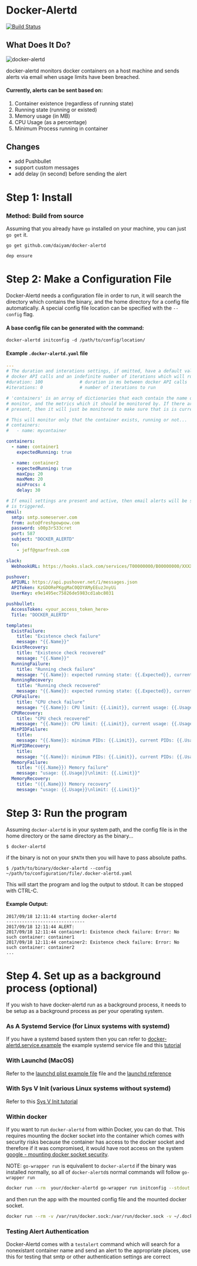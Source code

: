 # Docker-Alertd

[![Build Status](https://travis-ci.org/daiyam/docker-alertd.svg?branch=master)](https://travis-ci.org/daiyam/docker-alertd)

## What Does It Do?

![docker-alertd](./docker-alertd.gif)

docker-alertd monitors docker containers on a host machine and sends alerts via email when
usage limits have been breached.

#### Currently, alerts can be sent based on:

1. Container existence (regardless of running state)
2. Running state (running or existed)
3. Memory usage (in MB)
4. CPU Usage (as a percentage)
5. Minimum Process running in container

## Changes

- add Pushbullet
- support custom messages
- add delay (in second) before sending the alert

# Step 1: Install

### Method: Build from source

Assuming that you already have `go` installed on your machine, you can just `go get` it.

```
go get github.com/daiyam/docker-alertd

dep ensure
```

# Step 2: Make a Configuration File

Docker-Alertd needs a configuration file in order to run, it will search the directory
which contains the binary, and the home directory for a config file automatically. A
special config file location can be specified with the `--config` flag.

#### A base config file can be generated with the command:

```
docker-alertd initconfig -d /path/to/config/location/
```

#### Example `.docker-alertd.yaml` file
```yaml
---
# The duration and interations settings, if omitted, have a default value of 100ms between
# docker API calls and an indefinite number of iterations which will run the monitor forever
#duration: 100				# duration in ms between docker API calls
#iterations: 0				# number of iterations to run

# 'containers' is an array of dictionaries that each contain the name of a container to
# monitor, and the metrics which it should be monitored by. If there are no metrics
# present, then it will just be monitored to make sure that is is currently up.

# This will monitor only that the container exists, running or not...
# containers:
#   - name: mycontainer

containers:
  - name: container1
    expectedRunning: true

  - name: container2
    expectedRunning: true
    maxCpu: 20
    maxMem: 20
    minProcs: 4
    delay: 30

# If email settings are present and active, then email alerts will be sent when an alert
# is triggered.
email:
  smtp: smtp.someserver.com
  from: auto@freshpowpow.com
  password: s00p3rS33cret
  port: 587
  subject: "DOCKER_ALERTD"
  to:
    - jeff@gnarfresh.com

slack:
  WebhookURL: https://hooks.slack.com/services/T00000000/B00000000/XXXXXXXXXXXXXXXXXXXXXXXX

pushover:
  APIURL: https://api.pushover.net/1/messages.json
  APIToken: KzGDORePKggMaC0QOYAMyEEuzJnyUi
  UserKey: e9e1495ec75826de5983cd1abc8031

pushbullet:
  AccessToken: <your_access_token_here>
  Title: "DOCKER_ALERTD"

templates:
  ExistFailure:
    title: "Existence check failure"
    message: "{{.Name}}"
  ExistRecovery:
    title: "Existence check recovered"
    message: "{{.Name}}"
  RunningFailure:
    title: "Running check failure"
    message: "{{.Name}}: expected running state: {{.Expected}}, current running state: {{.Running}}"
  RunningRecovery:
    title: "Running check recovered"
    message: "{{.Name}}: expected running state: {{.Expected}}, current running state: {{.Running}}"
  CPUFailure:
    title: "CPU check failure"
    message: "{{.Name}}: CPU limit: {{.Limit}}, current usage: {{.Usage}}"
  CPURecovery:
    title: "CPU check recovered"
    message: "{{.Name}}: CPU limit: {{.Limit}}, current usage: {{.Usage}}"
  MinPIDFailure:
    title:
    message: "{{.Name}}: minimum PIDs: {{.Limit}}, current PIDs: {{.Usage}}"
  MinPIDRecovery:
    title:
    message: "{{.Name}}: minimum PIDs: {{.Limit}}, current PIDs: {{.Usage}}"
  MemoryFailure:
    title: "({{.Name}}) Memory failure"
    message: "usage: {{.Usage}}\nlimit: {{.Limit}}"
  MemoryRecovery:
    title: "({{.Name}}) Memory recovery"
    message: "usage: {{.Usage}}\nlimit: {{.Limit}}"
```

# Step 3: Run the program

Assuming `docker-alertd` is in your system path, and the config file is in the home
directory or the same directory as the binary...
```
$ docker-alertd
```

if the binary is not on your `$PATH` then you will have to pass absolute paths.
```
$ /path/to/binary/docker-alertd --config ~/path/to/configuration/file/.docker-alertd.yaml
```

This will start the program and log the output to stdout. It can be stopped with CTRL-C.

#### Example Output:

```
2017/09/18 12:11:44 starting docker-alertd
------------------------------
2017/09/18 12:11:44 ALERT:
2017/09/18 12:11:44 container1: Existence check failure: Error: No such container: container1
2017/09/18 12:11:44 container2: Existence check failure: Error: No such container: container2
...
```

# Step 4. Set up as a background process (optional)

If you wish to have docker-alertd run as a background process, it needs to be setup as a
background process as per your operating system.

### As A Systemd Service (for Linux systems with systemd)

If you have a systemd based system then you can refer to [docker-alertd.service.example](https://github.com/daiyam/docker-alertd/blob/master/docker-alertd.service.example)
the example systemd service file and this [tutorial](https://www.digitalocean.com/community/tutorials/how-to-use-systemctl-to-manage-systemd-services-and-units)

### With Launchd (MacOS)

Refer to the [launchd plist example file](https://github.com/deltaskelta/docker-alertd/blob/master/com.github.docker-alertd.plist.example) file and the [launchd reference](http://www.launchd.info/)

### With Sys V Init (various Linux systems without systemd)

Refer to this [Sys V Init tutorial](https://www.cyberciti.biz/tips/linux-write-sys-v-init-script-to-start-stop-service.html)

### Within docker

If you want to run `docker-alertd` from within Docker, you can do that. This requires
mounting the docker socket into the container which comes with security risks because the
container has access to the docker socket and therefore if it was compromised, it would
have root access on the system [google - mounting docker socket security](https://www.google.co.kr/search?q=mounting+docker+socket+secuity).

NOTE: `go-wrapper run` is equivalient to `docker-alertd` if the binary was installed
normally, so all of `docker-alertd`s normal commands will follow `go-wrapper run`

```bash
docker run --rm  your/docker-alertd go-wrapper run initconfig --stdout
```

and then run the app with the mounted config file and the mounted docker socket.

```bash
docker run --rm -v /var/run/docker.sock:/var/run/docker.sock -v ~/.docker-aled.yaml:/root/.docker-alertd.yaml your/docker-alertd
```

### Testing Alert Authentication

Docker-Alertd comes with a `testalert` command which will search for a nonexistant
container name and send an alert to the appropriate places, use this for testing that
smtp or other authentication settings are correct
